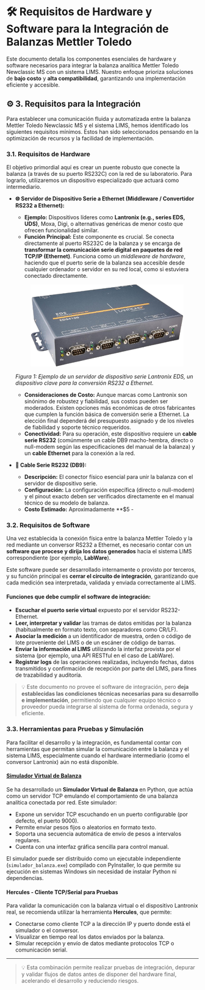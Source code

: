 # 🛠️ Requisitos de Hardware y Software para la Integración de Balanzas Mettler Toledo

Este documento detalla los componentes esenciales de hardware y software necesarios para integrar la balanza analítica Mettler Toledo Newclassic MS con un sistema LIMS. Nuestro enfoque prioriza soluciones de **bajo costo** y **alta compatibilidad**, garantizando una implementación eficiente y accesible.

## ⚙️ 3. Requisitos para la Integración

Para establecer una comunicación fluida y automatizada entre la balanza Mettler Toledo Newclassic MS y el sistema LIMS, hemos identificado los siguientes requisitos mínimos. Estos han sido seleccionados pensando en la optimización de recursos y la facilidad de implementación.

### 3.1. Requisitos de Hardware

El objetivo primordial aquí es crear un puente robusto que conecte la balanza (a través de su puerto RS232C) con la red de su laboratorio. Para lograrlo, utilizaremos un dispositivo especializado que actuará como intermediario.

* **🌐 Servidor de Dispositivo Serie a Ethernet (Middleware / Convertidor RS232 a Ethernet):**
    * **Ejemplo:** Dispositivos líderes como **Lantronix (e.g., series EDS, UDS)**, Moxa, Digi, o alternativas genéricas de menor costo que ofrecen funcionalidad similar.
    * **Función Principal:** Este componente es crucial. Se conecta directamente al puerto RS232C de la balanza y se encarga de **transformar la comunicación serie digital en paquetes de red TCP/IP (Ethernet)**. Funciona como un *middleware de hardware*, haciendo que el puerto serie de la balanza sea accesible desde cualquier ordenador o servidor en su red local, como si estuviera conectado directamente.

    <p align="center">
        <img src="files/Lantronix.png" alt="Servidor de Dispositivo Serie a Ethernet - Lantronix EDS" width="400"/>
    </p>
    
    *Figura 1: Ejemplo de un servidor de dispositivo serie Lantronix EDS, un dispositivo clave para la conversión RS232 a Ethernet.*

    * **Consideraciones de Costo:** Aunque marcas como Lantronix son sinónimo de robustez y fiabilidad, sus costos pueden ser moderados. Existen opciones más económicas de otros fabricantes que cumplen la función básica de conversión serie a Ethernet. La elección final dependerá del presupuesto asignado y de los niveles de fiabilidad y soporte técnico requeridos.
    * **Conectividad:** Para su operación, este dispositivo requiere un **cable serie RS232** (comúnmente un cable DB9 macho-hembra, directo o null-modem según las especificaciones del manual de la balanza) y un **cable Ethernet** para la conexión a la red.

* **🔌 Cable Serie RS232 (DB9):**
    * **Descripción:** El conector físico esencial para unir la balanza con el servidor de dispositivo serie.
    * **Configuración:** La configuración específica (directo o null-modem) y el pinout exacto deben ser verificados directamente en el manual técnico de su modelo de balanza.
    * **Costo Estimado:** Aproximadamente **$5 -

### 3.2. Requisitos de Software

Una vez establecida la conexión física entre la balanza Mettler Toledo y la red mediante un conversor RS232 a Ethernet, es necesario contar con un **software que procese y dirija los datos generados** hacia el sistema LIMS correspondiente (por ejemplo, **LabWare**).

Este software puede ser desarrollado internamente o provisto por terceros, y su función principal es **cerrar el circuito de integración**, garantizando que cada medición sea interpretada, validada y enviada correctamente al LIMS.

#### Funciones que debe cumplir el software de integración:

* **Escuchar el puerto serie virtual** expuesto por el servidor RS232-Ethernet.
* **Leer, interpretar y validar** las tramas de datos emitidas por la balanza (habitualmente en formato texto, con separadores como CR/LF).
* **Asociar la medición** a un identificador de muestra, orden o código de lote proveniente del LIMS o de un escáner de código de barras.
* **Enviar la información al LIMS** utilizando la interfaz provista por el sistema (por ejemplo, una API RESTful en el caso de LabWare).
* **Registrar logs** de las operaciones realizadas, incluyendo fechas, datos transmitidos y confirmación de recepción por parte del LIMS, para fines de trazabilidad y auditoría.

> 💡 Este documento no provee el software de integración, pero **deja establecidas las condiciones técnicas necesarias para su desarrollo e implementación**, permitiendo que cualquier equipo técnico o proveedor pueda integrarse al sistema de forma ordenada, segura y eficiente.

### 3.3. Herramientas para Pruebas y Simulación

Para facilitar el desarrollo y la integración, es fundamental contar con herramientas que permitan simular la comunicación entre la balanza y el sistema LIMS, especialmente cuando el hardware intermediario (como el conversor Lantronix) aún no está disponible.

#### [Simulador Virtual de Balanza](simulador-balanza.md)

Se ha desarrollado un **Simulador Virtual de Balanza** en Python, que actúa como un servidor TCP emulando el comportamiento de una balanza analítica conectada por red. Este simulador:

- Expone un servidor TCP escuchando en un puerto configurable (por defecto, el puerto 9000).
- Permite enviar pesos fijos o aleatorios en formato texto.
- Soporta una secuencia automática de envío de pesos a intervalos regulares.
- Cuenta con una interfaz gráfica sencilla para control manual.

El simulador puede ser distribuido como un ejecutable independiente (`simulador_balanza.exe`) compilado con PyInstaller, lo que permite su ejecución en sistemas Windows sin necesidad de instalar Python ni dependencias.

#### Hercules - Cliente TCP/Serial para Pruebas

Para validar la comunicación con la balanza virtual o el dispositivo Lantronix real, se recomienda utilizar la herramienta **Hercules**, que permite:

- Conectarse como cliente TCP a la dirección IP y puerto donde está el simulador o el conversor.
- Visualizar en tiempo real los datos enviados por la balanza.
- Simular recepción y envío de datos mediante protocolos TCP o comunicación serial.

---

> 💡 Esta combinación permite realizar pruebas de integración, depurar y validar flujos de datos antes de disponer del hardware final, acelerando el desarrollo y reduciendo riesgos.

